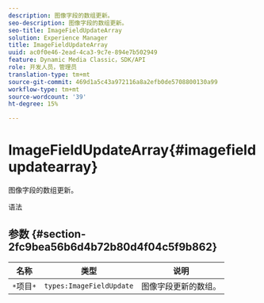 ```yaml
---
description: 图像字段的数组更新。
seo-description: 图像字段的数组更新。
seo-title: ImageFieldUpdateArray
solution: Experience Manager
title: ImageFieldUpdateArray
uuid: ac0f0e46-2ead-4ca3-9c7e-894e7b502949
feature: Dynamic Media Classic，SDK/API
role: 开发人员，管理员
translation-type: tm+mt
source-git-commit: 469d1a5c43a972116a8a2efb0de5708800130a99
workflow-type: tm+mt
source-wordcount: '39'
ht-degree: 15%

---
```



# ImageFieldUpdateArray{#imagefieldupdatearray}

图像字段的数组更新。

语法

## 参数 {#section-2fc9bea56b6d4b72b80d4f04c5f9b862}

| 名称 | 类型 | 说明 |
|---|---|---|
| `*`项目`*` | `types:ImageFieldUpdate` | 图像字段更新的数组。 |

